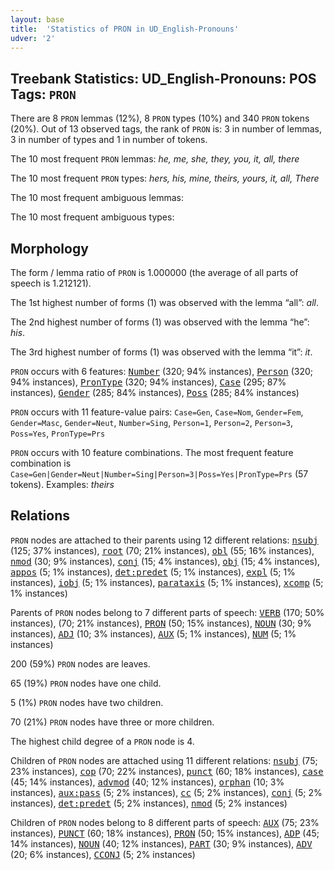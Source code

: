 ```yaml
---
layout: base
title:  'Statistics of PRON in UD_English-Pronouns'
udver: '2'
---
```


## Treebank Statistics: UD_English-Pronouns: POS Tags: `PRON`

There are 8 `PRON` lemmas (12%), 8 `PRON` types (10%) and 340 `PRON` tokens (20%).
Out of 13 observed tags, the rank of `PRON` is: 3 in number of lemmas, 3 in number of types and 1 in number of tokens.

The 10 most frequent `PRON` lemmas: <em>he, me, she, they, you, it, all, there</em>

The 10 most frequent `PRON` types:  <em>hers, his, mine, theirs, yours, it, all, There</em>

The 10 most frequent ambiguous lemmas: 

The 10 most frequent ambiguous types:  



## Morphology

The form / lemma ratio of `PRON` is 1.000000 (the average of all parts of speech is 1.212121).

The 1st highest number of forms (1) was observed with the lemma “all”: <em>all</em>.

The 2nd highest number of forms (1) was observed with the lemma “he”: <em>his</em>.

The 3rd highest number of forms (1) was observed with the lemma “it”: <em>it</em>.

`PRON` occurs with 6 features: <tt><a href="en_pronouns-feat-Number.html">Number</a></tt> (320; 94% instances), <tt><a href="en_pronouns-feat-Person.html">Person</a></tt> (320; 94% instances), <tt><a href="en_pronouns-feat-PronType.html">PronType</a></tt> (320; 94% instances), <tt><a href="en_pronouns-feat-Case.html">Case</a></tt> (295; 87% instances), <tt><a href="en_pronouns-feat-Gender.html">Gender</a></tt> (285; 84% instances), <tt><a href="en_pronouns-feat-Poss.html">Poss</a></tt> (285; 84% instances)

`PRON` occurs with 11 feature-value pairs: `Case=Gen`, `Case=Nom`, `Gender=Fem`, `Gender=Masc`, `Gender=Neut`, `Number=Sing`, `Person=1`, `Person=2`, `Person=3`, `Poss=Yes`, `PronType=Prs`

`PRON` occurs with 10 feature combinations.
The most frequent feature combination is `Case=Gen|Gender=Neut|Number=Sing|Person=3|Poss=Yes|PronType=Prs` (57 tokens).
Examples: <em>theirs</em>


## Relations

`PRON` nodes are attached to their parents using 12 different relations: <tt><a href="en_pronouns-dep-nsubj.html">nsubj</a></tt> (125; 37% instances), <tt><a href="en_pronouns-dep-root.html">root</a></tt> (70; 21% instances), <tt><a href="en_pronouns-dep-obl.html">obl</a></tt> (55; 16% instances), <tt><a href="en_pronouns-dep-nmod.html">nmod</a></tt> (30; 9% instances), <tt><a href="en_pronouns-dep-conj.html">conj</a></tt> (15; 4% instances), <tt><a href="en_pronouns-dep-obj.html">obj</a></tt> (15; 4% instances), <tt><a href="en_pronouns-dep-appos.html">appos</a></tt> (5; 1% instances), <tt><a href="en_pronouns-dep-det-predet.html">det:predet</a></tt> (5; 1% instances), <tt><a href="en_pronouns-dep-expl.html">expl</a></tt> (5; 1% instances), <tt><a href="en_pronouns-dep-iobj.html">iobj</a></tt> (5; 1% instances), <tt><a href="en_pronouns-dep-parataxis.html">parataxis</a></tt> (5; 1% instances), <tt><a href="en_pronouns-dep-xcomp.html">xcomp</a></tt> (5; 1% instances)

Parents of `PRON` nodes belong to 7 different parts of speech: <tt><a href="en_pronouns-pos-VERB.html">VERB</a></tt> (170; 50% instances),  (70; 21% instances), <tt><a href="en_pronouns-pos-PRON.html">PRON</a></tt> (50; 15% instances), <tt><a href="en_pronouns-pos-NOUN.html">NOUN</a></tt> (30; 9% instances), <tt><a href="en_pronouns-pos-ADJ.html">ADJ</a></tt> (10; 3% instances), <tt><a href="en_pronouns-pos-AUX.html">AUX</a></tt> (5; 1% instances), <tt><a href="en_pronouns-pos-NUM.html">NUM</a></tt> (5; 1% instances)

200 (59%) `PRON` nodes are leaves.

65 (19%) `PRON` nodes have one child.

5 (1%) `PRON` nodes have two children.

70 (21%) `PRON` nodes have three or more children.

The highest child degree of a `PRON` node is 4.

Children of `PRON` nodes are attached using 11 different relations: <tt><a href="en_pronouns-dep-nsubj.html">nsubj</a></tt> (75; 23% instances), <tt><a href="en_pronouns-dep-cop.html">cop</a></tt> (70; 22% instances), <tt><a href="en_pronouns-dep-punct.html">punct</a></tt> (60; 18% instances), <tt><a href="en_pronouns-dep-case.html">case</a></tt> (45; 14% instances), <tt><a href="en_pronouns-dep-advmod.html">advmod</a></tt> (40; 12% instances), <tt><a href="en_pronouns-dep-orphan.html">orphan</a></tt> (10; 3% instances), <tt><a href="en_pronouns-dep-aux-pass.html">aux:pass</a></tt> (5; 2% instances), <tt><a href="en_pronouns-dep-cc.html">cc</a></tt> (5; 2% instances), <tt><a href="en_pronouns-dep-conj.html">conj</a></tt> (5; 2% instances), <tt><a href="en_pronouns-dep-det-predet.html">det:predet</a></tt> (5; 2% instances), <tt><a href="en_pronouns-dep-nmod.html">nmod</a></tt> (5; 2% instances)

Children of `PRON` nodes belong to 8 different parts of speech: <tt><a href="en_pronouns-pos-AUX.html">AUX</a></tt> (75; 23% instances), <tt><a href="en_pronouns-pos-PUNCT.html">PUNCT</a></tt> (60; 18% instances), <tt><a href="en_pronouns-pos-PRON.html">PRON</a></tt> (50; 15% instances), <tt><a href="en_pronouns-pos-ADP.html">ADP</a></tt> (45; 14% instances), <tt><a href="en_pronouns-pos-NOUN.html">NOUN</a></tt> (40; 12% instances), <tt><a href="en_pronouns-pos-PART.html">PART</a></tt> (30; 9% instances), <tt><a href="en_pronouns-pos-ADV.html">ADV</a></tt> (20; 6% instances), <tt><a href="en_pronouns-pos-CCONJ.html">CCONJ</a></tt> (5; 2% instances)

